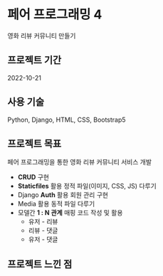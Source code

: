 # 페어 프로그래밍 4
영화 리뷰 커뮤니티 만들기
## 프로젝트 기간
2022-10-21
## 사용 기술
Python, Django, HTML, CSS, Bootstrap5
## 프로젝트 목표
페어 프로그래밍을 통한 영화 리뷰 커뮤니티 서비스 개발
- **CRUD** 구현
- **Staticfiles** 활용 정적 파일(이미지, CSS, JS) 다루기
- Django **Auth** 활용 회원 관리 구현
- Media 활용 동적 파일 다루기
- 모델간 **1 : N 관계** 매핑 코드 작성 및 활용
    - 유저 - 리뷰
    - 리뷰 - 댓글
    - 유저 - 댓글
## 프로젝트 느낀 점
